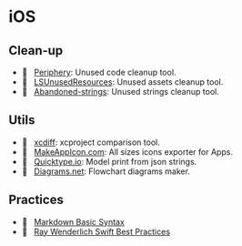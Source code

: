 # iOS

## Clean-up
- 🔨 &nbsp; [Periphery](https://github.com/peripheryapp/periphery): Unused code cleanup tool.
- 🔨 &nbsp; [LSUnusedResources](https://github.com/tinymind/LSUnusedResources): Unused assets cleanup tool.
- 🔨 &nbsp; [Abandoned-strings](https://github.com/ijoshsmith/abandoned-strings): Unused strings cleanup tool.

## Utils
- 🔨 &nbsp; [xcdiff](https://github.com/bloomberg/xcdiff): xcproject comparison tool.
- 🔨 &nbsp; [MakeAppIcon.com](https://makeappicon.com/): All sizes icons exporter for Apps.
- 🔨 &nbsp; [Quicktype.io](https://app.quicktype.io/): Model print from json strings.
- 🔨 &nbsp; [Diagrams.net](https://app.diagrams.net/): Flowchart diagrams maker.

## Practices
- 📝 &nbsp; [Markdown Basic Syntax](https://www.markdownguide.org/basic-syntax/)
- 📝 &nbsp; [Ray Wenderlich Swift Best Practices](https://github.com/raywenderlich/swift-style-guide)

<br />
